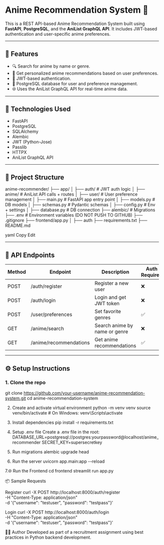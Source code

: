 # Anime Recommendation System 🎌

This is a REST API-based Anime Recommendation System built using **FastAPI**, **PostgreSQL**, and the **AniList GraphQL API**. It includes JWT-based authentication and user-specific anime preferences.

---

## 🔧 Features

- 🔍 Search for anime by name or genre.
- 🧠 Get personalized anime recommendations based on user preferences.
- 🔐 JWT-based authentication.
- 💾 PostgreSQL database for user and preference management.
- 🌐 Uses the AniList GraphQL API for real-time anime data.

---

## 🚀 Technologies Used

- FastAPI
- PostgreSQL
- SQLAlchemy
- Alembic
- JWT (Python-Jose)
- Passlib
- HTTPX
- AniList GraphQL API

---

## 📁 Project Structure

anime-recommender/
├── app/
│ ├── auth/ # JWT auth logic
│ ├── anime/ # AniList API calls + routes
│ ├── user/ # User preference management
│ ├── main.py # FastAPI app entry point
│ ├── models.py # DB models
│ ├── schemas.py # Pydantic schemas
│ ├── config.py # Env + settings
│ ├── database.py # DB connection
├── alembic/ # Migrations
├── .env # Environment variables (DO NOT PUSH TO GITHUB)
├── .gitignore
├── frontend/app.py
│ ├── auth
├── requirements.txt
├── README.md

yaml
Copy
Edit


---

## 🧪 API Endpoints

| Method | Endpoint               | Description                      | Auth Required |
|--------|------------------------|----------------------------------|---------------|
| POST   | /auth/register         | Register a new user              | ❌            |
| POST   | /auth/login            | Login and get JWT token          | ❌            |
| POST   | /user/preferences      | Set favorite genres              | ✅            |
| GET    | /anime/search          | Search anime by name or genre    | ❌            |
| GET    | /anime/recommendations | Get anime recommendations        | ✅            |

---

## ⚙️ Setup Instructions

### 1. Clone the repo

git clone https://github.com/your-username/anime-recommendation-system.git
cd anime-recommendation-system

2. Create and activate virtual environment
python -m venv venv
source venv/bin/activate  # On Windows: venv\Scripts\activate

3. Install dependencies
pip install -r requirements.txt

4. Setup .env file
Create a .env file in the root:
DATABASE_URL=postgresql://postgres:yourpassword@localhost/anime_recommender
SECRET_KEY=supersecretkey

5. Run migrations
alembic upgrade head

6. Run the server
uvicorn app.main:app --reload

7.🌐 Run the Frontend
cd frontend
streamlit run app.py

📦 Sample Requests

Register
curl -X POST http://localhost:8000/auth/register \
-H "Content-Type: application/json" \
-d '{"username": "testuser", "password": "testpass"}'

Login
curl -X POST http://localhost:8000/auth/login \
-H "Content-Type: application/json" \
-d '{"username": "testuser", "password": "testpass"}'

🧑‍💻 Author
Developed as part of a recruitment assignment using best practices in Python backend development.